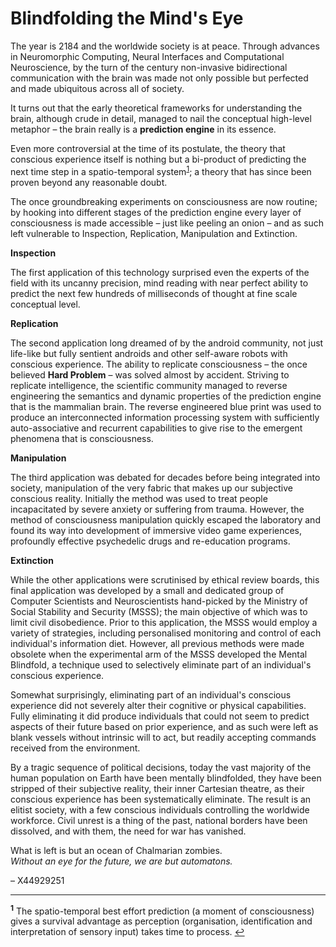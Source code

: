 # Blindfolding the Mind's Eye

The year is 2184 and the worldwide society is at peace. Through advances in Neuromorphic Computing, Neural Interfaces and Computational Neuroscience, by the turn of the century non-invasive bidirectional communication with the brain was made not only possible but perfected and made ubiquitous across all of society.

It turns out that the early theoretical frameworks for understanding the brain, although crude in detail, managed to nail the conceptual high-level metaphor – the brain really is a **prediction engine** in its essence.

Even more controversial at the time of its postulate, the theory that conscious experience itself is nothing but a bi-product of predicting the next time step in a spatio-temporal system<sup id="anchor1">[1](#footnote1)</sup>; a theory that has since been proven beyond any reasonable doubt.

The once groundbreaking experiments on consciousness are now routine; by hooking into different stages of the prediction engine every layer of consciousness is made accessible – just like peeling an onion – and as such left vulnerable to Inspection, Replication, Manipulation and Extinction.

**Inspection**

The first application of this technology surprised even the experts of the field with its uncanny precision, mind reading with near perfect ability to predict the next few hundreds of milliseconds of thought at fine scale conceptual level.

**Replication**

The second application long dreamed of by the android community, not just life-like but fully sentient androids and other self-aware robots with conscious experience. The ability to replicate consciousness – the once believed **Hard Problem** – was solved almost by accident. Striving to replicate intelligence, the scientific community managed to reverse engineering the semantics and dynamic properties of the prediction engine that is the mammalian brain. The reverse engineered blue print was used to produce an interconnected information processing system with sufficiently auto-associative and recurrent capabilities to give rise to the emergent phenomena that is consciousness.

**Manipulation**

The third application was debated for decades before being integrated into society, manipulation of the very fabric that makes up our subjective conscious reality. Initially the method was used to treat people incapacitated by severe anxiety or suffering from trauma. However, the method of consciousness manipulation quickly escaped the laboratory and found its way into development of immersive video game experiences, profoundly effective psychedelic drugs and re-education programs.

**Extinction**

While the other applications were scrutinised by ethical review boards, this final application was developed by a small and dedicated group of Computer Scientists and Neuroscientists hand-picked by the Ministry of Social Stability and Security (MSSS); the main objective of which was to limit civil disobedience. Prior to this application, the MSSS would employ a variety of strategies, including personalised monitoring and control of each individual's information diet. However, all previous methods were made obsolete when the experimental arm of the MSSS developed the Mental Blindfold, a technique used to selectively eliminate part of an individual's conscious experience.

Somewhat surprisingly, eliminating part of an individual's conscious experience did not severely alter their cognitive or physical capabilities. Fully eliminating it did produce individuals that could not seem to predict aspects of their future based on prior experience, and as such were left as blank vessels without intrinsic will to act, but readily accepting commands received from the environment.

By a tragic sequence of political decisions, today the vast majority of the human population on Earth have been mentally blindfolded, they have been stripped of their subjective reality, their inner Cartesian theatre, as their conscious experience has been systematically eliminate. The result is an elitist society, with a few conscious individuals controlling the worldwide workforce. Civil unrest is a thing of the past, national borders have been dissolved, and with them, the need for war has vanished.

What is left is but an ocean of Chalmarian zombies.<br>
*Without an eye for the future, we are but automatons.*

– X44929251

---

<sup><b id="footnote1">1</b></sup> The spatio-temporal best effort prediction (a moment of consciousness) gives a survival advantage as perception (organisation, identification and interpretation of sensory input) takes time to process. [↩](#anchor1)
